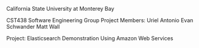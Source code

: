 California State University at Monterey Bay

CST438 Software Engineering Group Project Members:
Uriel Antonio Evan Schwander Matt Wall

Project: Elasticsearch Demonstration Using Amazon Web Services